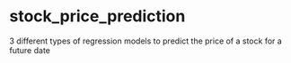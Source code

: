 # stock_price_prediction
3 different types of regression models to predict the price of a stock for a future date
